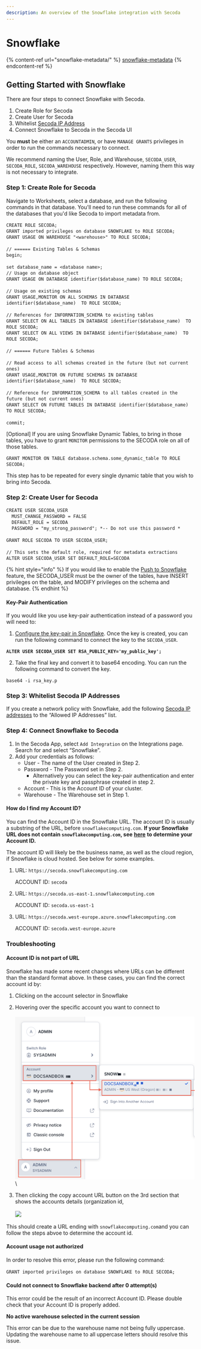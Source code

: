 ```yaml
---
description: An overview of the Snowflake integration with Secoda
---
```


# Snowflake

{% content-ref url="snowflake-metadata/" %}
[snowflake-metadata](snowflake-metadata/)
{% endcontent-ref %}

## **Getting Started with Snowflake** <a href="#h_3a4bfd6458" id="h_3a4bfd6458"></a>

There are four steps to connect Snowflake with Secoda.&#x20;

1. Create Role for Secoda
2. Create User for Secoda
3. Whitelist [Secoda IP Address](./#h\_e7eac6e3f5)
4. Connect Snowflake to Secoda in the Secoda UI

You **must** be either an `ACCOUNTADMIN`, or have `MANAGE GRANTS` privileges in order to run the commands necessary to connect.&#x20;

We recommend naming the User, Role, and Warehouse, `SECODA_USER`, `SECODA_ROLE`, `SECODA_WAREHOUSE` respectively. However, naming them this way is not necessary to integrate.

### **Step 1: Create Role for Secoda** <a href="#h_f22c4a805b" id="h_f22c4a805b"></a>

Navigate to Worksheets, select a database, and run the following commands in that database. You'll need to run these commands for all of the databases that you'd like Secoda to import metadata from.&#x20;

```
CREATE ROLE SECODA;
GRANT imported privileges on database SNOWFLAKE to ROLE SECODA;
GRANT USAGE ON WAREHOUSE "<warehouse>" TO ROLE SECODA;

// ====== Existing Tables & Schemas
begin;

set database_name = <database name>;
// Usage on database object
GRANT USAGE ON DATABASE identifier($database_name) TO ROLE SECODA;

// Usage on existing schemas
GRANT USAGE,MONITOR ON ALL SCHEMAS IN DATABASE identifier($database_name)  TO ROLE SECODA;

// References for INFORMATION_SCHEMA to existing tables
GRANT SELECT ON ALL TABLES IN DATABASE identifier($database_name)  TO ROLE SECODA;
GRANT SELECT ON ALL VIEWS IN DATABASE identifier($database_name)  TO ROLE SECODA;

// ====== Future Tables & Schemas

// Read access to all schemas created in the future (but not current ones)
GRANT USAGE,MONITOR ON FUTURE SCHEMAS IN DATABASE identifier($database_name)  TO ROLE SECODA;

// Reference for INFORMATION_SCHEMA to all tables created in the future (but not current ones)
GRANT SELECT ON FUTURE TABLES IN DATABASE identifier($database_name)  TO ROLE SECODA;

commit;
```

\[Optional] If you are using Snowflake Dynamic Tables, to bring in those tables, you have to grant `MONITOR` permissions to the SECODA role on all of those tables.

```
GRANT MONITOR ON TABLE database.schema.some_dynamic_table TO ROLE SECODA;
```

This step has to be repeated for every single dynamic table that you wish to bring into Secoda.

### Step 2: Create User for Secoda

```
CREATE USER SECODA_USER
  MUST_CHANGE_PASSWORD = FALSE
  DEFAULT_ROLE = SECODA
  PASSWORD = "my_strong_password"; *-- Do not use this password *

GRANT ROLE SECODA TO USER SECODA_USER;

// This sets the default role, required for metadata extractions
ALTER USER SECODA_USER SET DEFAULT_ROLE=SECODA
```

{% hint style="info" %}
If you would like to enable the [Push to Snowflake](../../../features/push-metadata-to-source.md) feature, the SECODA\_USER must be the owner of the tables, have INSERT privileges on the table, and MODIFY privileges on the schema and database.&#x20;
{% endhint %}

#### Key-Pair Authentication

If you would like you use key-pair authentication instead of a password you will need to:&#x20;

1. [Configure the key-pair in Snowflake](https://docs.snowflake.com/en/user-guide/key-pair-auth). Once the key is created, you can run the following command to connect the key to the `SECODA_USER`.&#x20;

<pre><code><strong>ALTER USER SECODA_USER SET RSA_PUBLIC_KEY='my_public_key';
</strong></code></pre>

2. Take the final key and convert it to base64 encoding. You can run the following command to convert the key.

```
base64 -i rsa_key.p
```

### **Step 3: Whitelist Secoda IP Addresses** <a href="#h_7ee8142011" id="h_7ee8142011"></a>

If you create a network policy with Snowflake, add the following [Secoda IP addresses](../../../faq.md#what-are-the-ip-addresses-for-secoda) to the “Allowed IP Addresses” list.

### **Step 4: Connect Snowflake to Secoda** <a href="#h_7ee8142011" id="h_7ee8142011"></a>

1. In the Secoda App, select `Add Integration` on the Integrations page. Search for and select “Snowflake”.
2. Add your credentials as follows:&#x20;
   * User - The name of the User created in Step 2.
   * Password - The Password set in Step 2.
     * Alternatively you can select the key-pair authentication and enter the private key and passphrase created in step 2.&#x20;
   * Account - This is the Account ID of your cluster.&#x20;
   * Warehouse - The Warehouse set in Step 1.&#x20;

#### **How do I find my Account ID?**

You can find the Account ID in the Snowflake URL. The account ID is usually a substring of the URL, before `snowflakecomputing.com`.  **If your Snowflake URL does not contain `snowflakecomputing.com`, see** [**here**](./#account-id-is-not-part-of-url) **to determine your Account ID.**&#x20;

The account ID will likely be the business name, as well as the cloud region, if Snowflake is cloud hosted. See below for some examples.&#x20;

1.  URL: `https://secoda.snowflakecomputing.com`

    ACCOUNT ID: `secoda`
2.  URL: `https://secoda.us-east-1.snowflakecomputing.com`

    ACCOUNT ID: `secoda.us-east-1`
3.  URL: `https://secoda.west-europe.azure.snowflakecomputing.com`

    ACCOUNT ID: `secoda.west-europe.azure`&#x20;

### Troubleshooting

#### Account ID is not part of URL

Snowflake has made some recent changes where URLs can be different than the standard format above.  In these cases, you can find the correct account id by:&#x20;

1. Clicking on the account selector in Snowflake
2. Hovering over the specific account you want to connect to\
   \
   <img src="../../../.gitbook/assets/ui-snowsight-account-identifier (1).png" alt="" data-size="original">\

3. Then clicking the copy account URL button on the 3rd section that shows the accounts details (organization id, \
   \
   ![](<../../../.gitbook/assets/Screenshot 2024-02-29 at 3.15.51 PM.png>)

This should create a URL ending with `snowflakecomputing.com`and you can follow the steps abvoe to determine the account id.&#x20;

#### Account usage not authorized

In order to resolve this error, please run the following command:

`GRANT imported privileges on database SNOWFLAKE to ROLE SECODA;`

#### Could not connect to Snowflake backend after 0 attempt(s)

This error could be the result of an incorrect Account ID. Please double check that your Account ID is properly added.&#x20;

**No active warehouse selected in the current session**&#x20;

This error can be due to the warehouse name not being fully uppercase. Updating the warehouse name to all uppercase letters should resolve this issue.&#x20;
